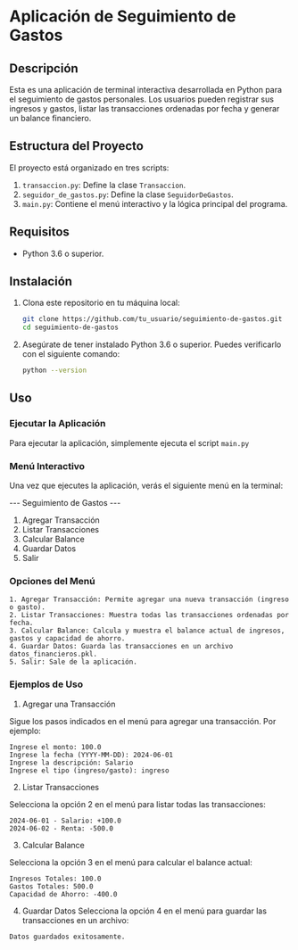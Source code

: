# Aplicación de Seguimiento de Gastos

## Descripción

Esta es una aplicación de terminal interactiva desarrollada en Python para el seguimiento de gastos personales. Los usuarios pueden registrar sus ingresos y gastos, listar las transacciones ordenadas por fecha y generar un balance financiero.

## Estructura del Proyecto

El proyecto está organizado en tres scripts:

1. `transaccion.py`: Define la clase `Transaccion`.
2. `seguidor_de_gastos.py`: Define la clase `SeguidorDeGastos`.
3. `main.py`: Contiene el menú interactivo y la lógica principal del programa.

## Requisitos

- Python 3.6 o superior.

## Instalación

1. Clona este repositorio en tu máquina local:

    ```bash
    git clone https://github.com/tu_usuario/seguimiento-de-gastos.git
    cd seguimiento-de-gastos
    ```

2. Asegúrate de tener instalado Python 3.6 o superior. Puedes verificarlo con el siguiente comando:

    ```bash
    python --version
    ```

## Uso

### Ejecutar la Aplicación

Para ejecutar la aplicación, simplemente ejecuta el script `main.py`

### Menú Interactivo

Una vez que ejecutes la aplicación, verás el siguiente menú en la terminal:

--- Seguimiento de Gastos ---
1. Agregar Transacción
2. Listar Transacciones
3. Calcular Balance
4. Guardar Datos
5. Salir

### Opciones del Menú

```
1. Agregar Transacción: Permite agregar una nueva transacción (ingreso o gasto).
2. Listar Transacciones: Muestra todas las transacciones ordenadas por fecha.
3. Calcular Balance: Calcula y muestra el balance actual de ingresos, gastos y capacidad de ahorro.
4. Guardar Datos: Guarda las transacciones en un archivo datos_financieros.pkl.
5. Salir: Sale de la aplicación.
```

### Ejemplos de Uso

1. Agregar una Transacción

Sigue los pasos indicados en el menú para agregar una transacción. Por ejemplo:

```
Ingrese el monto: 100.0
Ingrese la fecha (YYYY-MM-DD): 2024-06-01
Ingrese la descripción: Salario
Ingrese el tipo (ingreso/gasto): ingreso
```

2. Listar Transacciones

Selecciona la opción 2 en el menú para listar todas las transacciones:

```
2024-06-01 - Salario: +100.0
2024-06-02 - Renta: -500.0
```

3. Calcular Balance

Selecciona la opción 3 en el menú para calcular el balance actual:

```
Ingresos Totales: 100.0
Gastos Totales: 500.0
Capacidad de Ahorro: -400.0
```

4. Guardar Datos
Selecciona la opción 4 en el menú para guardar las transacciones en un archivo:

```
Datos guardados exitosamente.
```
